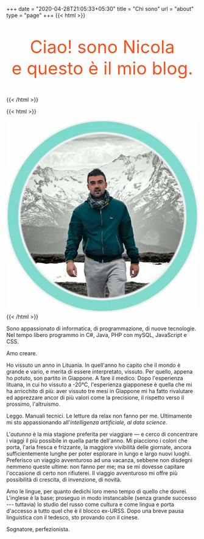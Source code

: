 +++
date = "2020-04-28T21:05:33+05:30"
title = "Chi sono"
url = "about"
type = "page"
+++
{{< html >}}
<p style="text-align: center !important; color: #f4511e; font-size: 46px !important;">
Ciao! sono Nicola<br/>
e questo è il mio blog.
</p>
{{< /html >}}

{{< html >}}
<div style="text-align: center; margin: auto;">
    <img src="images/foto_profilo.jpg" alt="Questo sono io!" class="rounded about-profile-pic" />
</div>
{{< /html >}}

Sono appassionato di informatica, di programmazione, di nuove tecnologie.
Nel tempo libero programmo in C#, Java, PHP con mySQL, JavaScript e CSS.

Amo creare.

Ho vissuto un anno in Lituania. In quell'anno ho capito che il mondo è grande e vario, e merita di essere interpretato, vissuto. Per quello, appena ho potuto, son partito in Giappone. A fare il medico.
Dopo l'esperienza lituana, in cui ho vissuto a -20°C, l'esperienza giapponese è quella che mi ha arricchito di più: aver vissuto tre mesi in Giappone mi ha fatto rivalutare ed apprezzare ancor di più valori come la precisione, il rispetto verso il prossimo, l'altruismo.

Leggo. Manuali tecnici. Le letture da relax non fanno per me. Ultimamente mi sto appassionando all'_intelligenza artificiale, al data science_.

L'_autunno_ è la mia stagione preferita per viaggiare ― e cerco di concentrare i viaggi il più possibile in quella parte dell'anno. Mi piacciono i colori che porta, l'aria fresca e frizzante, la maggiore vivibilità delle giornate, ancora sufficientemente lunghe per poter esplorare in lungo e largo nuovi luoghi.  
Preferisco un viaggio avventuroso ad una vacanza, sebbene non disdegni nemmeno queste ultime: non fanno per me; ma se mi dovesse capitare l'occasione di certo non rifiuterei.
Il viaggio avventuroso mi offre più possibilità di crescita, di invenzione, di novità.

Amo le lingue, per quanto dedichi loro meno tempo di quello che dovrei. L'inglese è la base; proseguo in modo instancabile (senza grande successo --- tuttavia) lo studio del russo come cultura e come lingua e porta d'accesso a tutto quel che è il blocco ex-URSS.
Dopo una breve pausa linguistica con il tedesco, sto provando con il cinese.

Sognatore, perfezionista.